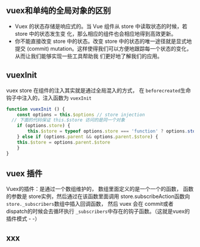 ## vuex和单纯的全局对象的区别

- Vuex 的状态存储是响应式的。当 Vue 组件从 store 中读取状态的时候，若 store 中的状态发生变
    化，那么相应的组件也会相应地得到高效更新。
- 你不能直接改变 store 中的状态。改变 store 中的状态的唯一途径就是显式地提交 (commit) mutation。这样使得我们可以方便地跟踪每一个状态的变化，从而让我们能够实现一些工具帮助我 们更好地了解我们的应用。



## vuexInit

vuex store 在组件的注入其实就是通过全局混入的方式， 在 `beforecreated`生命钩子中注入的，注入函数为 `vuexInit`

```js
function vuexInit () {
	const options = this.$options // store injection
  // 下面的代码保证 this.$store 访问的是同一个对象
	if (options.store) {
		this.$store = typeof options.store === 'function' ? options.store() : options.store
	} else if (options.parent && options.parent.$store) { 
    this.$store = options.parent.$store
	} 
}
```



## vuex 插件

Vuex的插件：是通过一个数组维护的， 数组里面定义的是一个一个的函数， 函数的参数是 store实例，然后通过在该函数里面调用 store.subscribeAction函数向 `store._subscribers`数组中插入回调函数， 然后 vuex 会在 commit或者 dispatch的时候会去循环执行 `_subscribers`中存在的钩子函数。（这就是vuex的插件模式 - -）

## xxx
